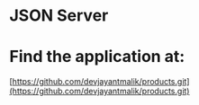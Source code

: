 # JSON Server

# Find the application at:

[https://github.com/devjayantmalik/products.git](https://github.com/devjayantmalik/products.git)
